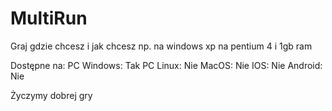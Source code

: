 # MultiRun
Graj gdzie chcesz i jak chcesz np. na windows xp na pentium 4 i 1gb ram

Dostępne na: 
PC Windows: Tak
PC Linux: Nie
MacOS: Nie
IOS: Nie
Android: Nie

Życzymy dobrej gry

